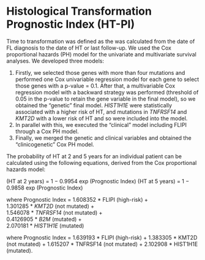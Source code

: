 # Histological Transformation Prognostic Index (HT-PI)
Time to transformation was defined as the was calculated from the date of FL diagnosis to the date of HT or last follow-up.
We used the Cox proportional hazards (PH) model for the univariate and multivariate survival analyses. We developed three models:
1) Firstly, we selected those genes with more than four mutations and performed one Cox univariable regression model for each gene to select those genes with a p-value = 0.1. After that, a multivariable Cox regression model with a backward strategy was performed (threshold of 0.05 in the p-value to retain the gene variable in the final model), so we obtained the “genetic” final model. *HIST1H1E* were statistically associated with a higher risk of HT, and mutations in *TNFRSF14* and *KMT2D* with a lower risk of HT and so were included into the model.
2) In parallel with this, we executed the “clinical” model including FLIPI through a Cox PH model.
3) Finally, we merged the genetic and clinical variables and obtained the “clinicogenetic” Cox PH model.

The probability of HT at 2 and 5 years for an individual patient can be calculated using the following
equations, derived from the Cox proportional hazards model:

(HT at 2 years) = 1 − 0.9954 exp (Prognostic Index)
(HT at 5 years) = 1 − 0.9858 exp (Prognostic Index)

where Prognostic Index = 
1.608352 * FLIPI (high-risk) +\
1.301285 * *KMT2D* (not mutated) +\
1.546078 * *TNFRSF14* (not mutated) +\
0.4126905 * *B2M* (mutated) +\
2.070181 * *HIST1H1E* (mutated)

where Prognostic Index = 
1.639193 * FLIPI (high-risk) + 
1.383305 * KMT2D (not mutated) + 
1.615207 * TNFRSF14 (not mutated) + 
2.102908 * HIST1H1E (mutated).
